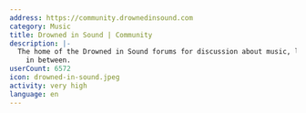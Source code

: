 ```yaml
---
address: https://community.drownedinsound.com
category: Music
title: Drowned in Sound | Community
description: |-
  The home of the Drowned in Sound forums for discussion about music, life and everything
    in between.
userCount: 6572
icon: drowned-in-sound.jpeg
activity: very high
language: en
---
```

